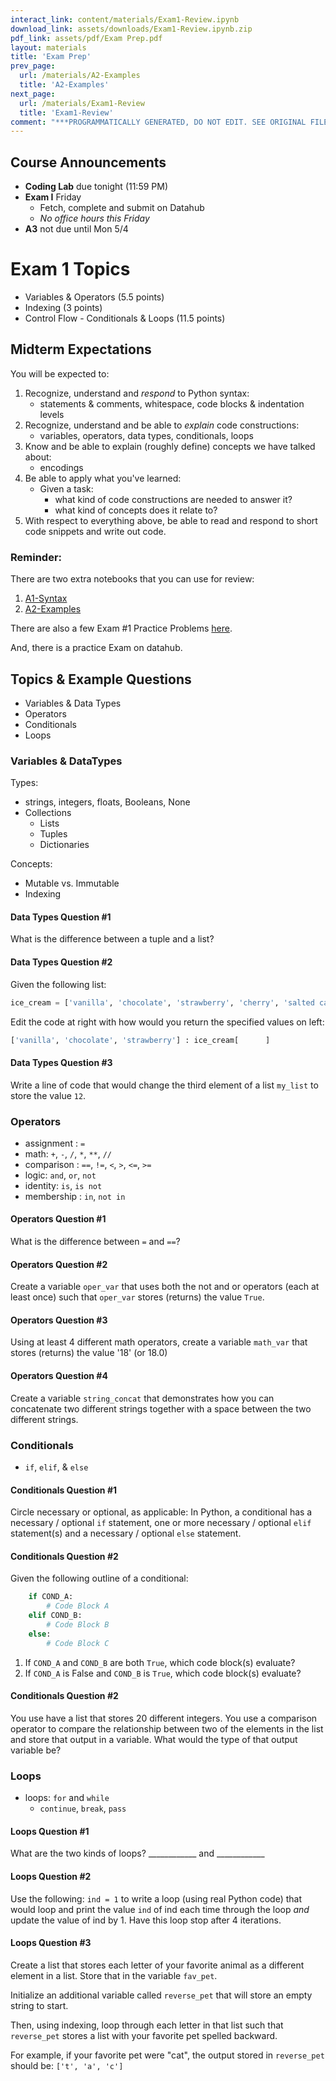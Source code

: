 ```yaml
---
interact_link: content/materials/Exam1-Review.ipynb
download_link: assets/downloads/Exam1-Review.ipynb.zip
pdf_link: assets/pdf/Exam Prep.pdf
layout: materials
title: 'Exam Prep'
prev_page:
  url: /materials/A2-Examples
  title: 'A2-Examples'
next_page:
  url: /materials/Exam1-Review
  title: 'Exam1-Review'
comment: "***PROGRAMMATICALLY GENERATED, DO NOT EDIT. SEE ORIGINAL FILES IN /content***"
---
```

## Course Announcements

- **Coding Lab** due tonight (11:59 PM)
- **Exam I** Friday
    - Fetch, complete and submit on Datahub
    - *No office hours this Friday*
- **A3** not due until Mon 5/4

# Exam 1 Topics

- Variables & Operators (5.5 points)
- Indexing (3 points)
- Control Flow - Conditionals & Loops (11.5 points)

## Midterm Expectations

You will be expected to: 

1. Recognize, understand and _respond_ to Python syntax:
    - statements & comments, whitespace, code blocks & indentation levels
2. Recognize, understand and be able to _explain_ code constructions:
    - variables, operators, data types, conditionals, loops
3. Know and be able to explain (roughly define) concepts we have talked about:
    - encodings
4. Be able to apply what you've learned:
    - Given a task:
        - what kind of code constructions are needed to answer it?
        - what kind of concepts does it relate to?
5. With respect to everything above, be able to read and respond to short code snippets and write out code.

### Reminder:

There are two extra notebooks that you can use for review:

1. [A1-Syntax](https://cogs18.github.io/materials/A1-Syntax/)
2. [A2-Examples](https://cogs18.github.io/materials/A2-Examples/)

There are also a few Exam #1 Practice Problems [here](https://cogs18.github.io/materials/Exam1-Practice).

And, there is a practice Exam on datahub.

## Topics & Example Questions

- Variables & Data Types
- Operators
- Conditionals
- Loops


### Variables & DataTypes

Types:
- strings, integers, floats, Booleans, None
- Collections
    - Lists
    - Tuples
    - Dictionaries

Concepts:
- Mutable vs. Immutable
- Indexing

#### Data Types Question #1

What is the difference between a tuple and a list?

#### Data Types Question #2

Given the following list: 

```python
ice_cream = ['vanilla', 'chocolate', 'strawberry', 'cherry', 'salted caramel']

```

Edit the code at right with how would you return the specified values on left:

```python
['vanilla', 'chocolate', 'strawberry'] : ice_cream[      ]
```

#### Data Types Question #3

Write a line of code that would change the third element of a list `my_list` to store the value `12`.

### Operators

- assignment : `=`
- math: `+`, `-`, `/`, `*`, `**`, `//`
- comparison : `==`, `!=`, `<`, `>`, `<=`, `>=`
- logic: `and`, `or`, `not`
- identity: `is`, `is not`
- membership : `in`, `not in`

#### Operators Question #1

What is the difference between `=` and `==`?

#### Operators Question #2

Create a variable `oper_var` that uses both the not and or operators (each at least once) such that `oper_var` stores (returns) the value `True`.

#### Operators Question #3

Using at least 4 different math operators, create a variable `math_var` that stores (returns) the value '18' (or 18.0)

#### Operators Question #4

Create a variable `string_concat` that demonstrates how you can concatenate two different strings together with a space between the two different strings. 

### Conditionals

- `if`, `elif`, & `else`

#### Conditionals Question #1

Circle necessary or optional, as applicable: In Python, a conditional has a necessary / optional `if` statement, one or more necessary / optional `elif` statement(s) and a necessary / optional `else` statement. 

#### Conditionals Question #2

Given the following outline of a conditional:

```python
    if COND_A:
        # Code Block A
	elif COND_B:
		# Code Block B
	else:
		# Code Block C
```

1. If `COND_A` and `COND_B` are both `True`, which code block(s) evaluate?
2. If `COND_A` is False and `COND_B` is `True`, which code block(s) evaluate?

#### Conditionals Question #2

You use have a list that stores 20 different integers. You use a comparison operator to compare the relationship between two of the elements in the list and store that output in a variable. What would the type of that output variable be?

### Loops

- loops: `for` and `while`
    - `continue`, `break`, `pass`

#### Loops Question #1
What are the two kinds of loops? ____________ and ____________

#### Loops Question #2
Use the following:
`ind = 1` to write a loop (using real Python code) that would loop and print the value `ind` of ind each time through the loop _and_ update the value of ind by 1. Have this loop stop after 4 iterations. 

#### Loops Question #3

Create a list that stores each letter of your favorite animal as a different element in a list. Store that in the variable `fav_pet`. 

Initialize an additional variable called `reverse_pet` that will store an empty string to start.

Then, using indexing, loop through each letter in that list such that `reverse_pet` stores a list with your favorite pet spelled backward.

For example, if your favorite pet were "cat", the output stored in `reverse_pet` should be: `['t', 'a', 'c']`

